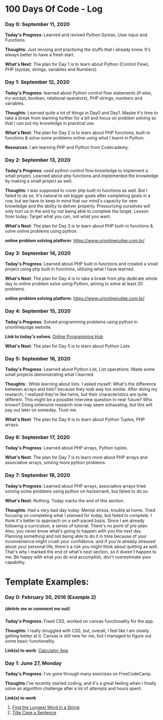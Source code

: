 # 100 Days Of Code - Log

### Day 0: September 11, 2020

**Today's Progress**: Learned and revised Python Syntax, User input and Functions.

**Thoughts**: Just revising and practicing the stuffs that I already knew. It's always better to have a fresh start. 

**What's Next**: The plan for Day 1 is to learn about Python (Control Flow), PHP (syntax, strings, variables and Numbers).



### Day 1: September 12, 2020

**Today's Progress**: learned about Python control flow statements (if-else, try-except, boolean, relational operators), PHP strings, numbers and variables.

**Thoughts**: Learned quite a lot of things in Day0 and Day1. Maybe it's time to take a break from learning further for a bit and focus on problem solving so that I can put my knowledge in practical use.

**What's Next**: The plan for Day 2 is to learn about PHP functions, built-in functions & solve some problems online using what I learnt in Python.

**Resources**: I am learning PHP and Python from Codecademy.



### Day 2: September 13, 2020

**Today's Progress**: used python control flow knowledge to implement a small project. Learned about php functions and implemented the knowledge by making a small project as well.

**Thoughts**: I was supposed to cover php built-in functions as well. But I failed to do so. It's natural to set bigger goals after completing goals in a row, but we have to keep in mind that our mind's capacity for new knowledge and the ability to deliver properly. Pressurizing ourselves will only hurt us in the end by not being able to complete the target. Lesson from today: Target what you can, not what you want.

**What's Next**: The plan for Day 3 is to learn about PHP built-in functions & solve online problems using python.

**online problem solving platform**: https://www.urionlinejudge.com.br/


### Day 3: September 14, 2020

**Today's Progress**: Learned about PHP built in functions and created a small project using php built in functions, utilizing what I have learned.

**What's Next**: The plan for Day 4 is to take a break from php dedicate whole day to online problem solve using Python, aiming to solve at least 20 problems.

**online problem solving platform**: https://www.urionlinejudge.com.br/


### Day 4: September 15, 2020

**Today's Progress**: Solved programming problems using python in urionlinejudge website.

**Link to today's solves**: [Online Programming Hub](https://github.com/badbroken/online-prog)

**What's Next**: The plan for Day 5 is to learn about Python Lists.


### Day 5: September 16, 2020

**Today's Progress**: Learned about Python List, List operations. Made some small projects demonstrating what I learned.

**Thoughts** : While learning about lists. I asked myself: What's the difference between arrays and lists? because they look way too similar. After doing my research, I realized they're like twins, but their characteristics are quite different. This might be a possible interview question in near future? Who knows? Doing extensive research now may seem exhausting, but this will pay out later on someday. Trust me.

**What's Next**: The plan for Day 6 is to learn about Python Tuples, PHP arrays.


### Day 6: September 17, 2020

**Today's Progress**: Learned about PHP arrays, Python tuples.

**What's Next**: The plan for Day 7 is to learn more about PHP arrays and associative arrays, solving more python problems.


### Day 7: September 18, 2020

**Today's Progress**: Learned about PHP arrays, associative arrays tried solving some problems using python on hackerrank, but failed to do so.

**What's Next**: Nothing. Today marks the end of this section.

**Thoughts**: Had a very bad day today. Mental stress, trouble at home. Tried focusing on completing what I planned for today, but failed to complete. I think it's better to approach on a self-paced basis. Since I am already following a curriculum, a series of tutorial. There's no point of pre-plan. Also, you never know what's going to happen with you the next day. Planning something and not being able to do it in time because of your inconvenience might crush your confidence. and if you're already stressed about your personal life, there's a risk you might think about quitting as well. That's why I marked the end of what's next section, so it doesn't happen to me. Be happy with what you do and accomplish, don't overestimate your capability.


# Template Examples:
### Day 0: February 30, 2016 (Example 2)
##### (delete me or comment me out)

**Today's Progress**: Fixed CSS, worked on canvas functionality for the app.

**Thoughts**: I really struggled with CSS, but, overall, I feel like I am slowly getting better at it. Canvas is still new for me, but I managed to figure out some basic functionality.

**Link(s) to work**: [Calculator App](http://www.example.com)


### Day 1: June 27, Monday

**Today's Progress**: I've gone through many exercises on FreeCodeCamp.

**Thoughts** I've recently started coding, and it's a great feeling when I finally solve an algorithm challenge after a lot of attempts and hours spent.

**Link(s) to work**
1. [Find the Longest Word in a String](https://www.freecodecamp.com/challenges/find-the-longest-word-in-a-string)
2. [Title Case a Sentence](https://www.freecodecamp.com/challenges/title-case-a-sentence)
